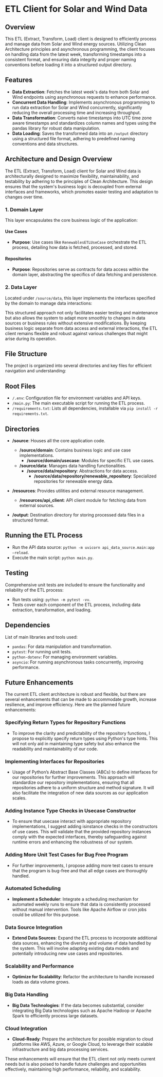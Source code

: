 # ETL Client for Solar and Wind Data
## Overview

This ETL (Extract, Transform, Load) client is designed to efficiently process and manage data from Solar and Wind energy sources. Utilizing Clean Architecture principles and asynchronous programming, the client focuses on handling data from the latest week, transforming timestamps into a consistent format, and ensuring data integrity and proper naming conventions before loading it into a structured output directory.

## Features

- **Data Extraction**: Fetches the latest week's data from both Solar and Wind endpoints using asynchronous requests to enhance performance.
- **Concurrent Data Handling**: Implements asynchronous programming to run data extraction for Solar and Wind concurrently, significantly reducing the overall processing time and increasing throughput.
- **Data Transformation**: Converts naive timestamps into UTC time zone aware timestamps and standardizes column names and types using the pandas library for robust data manipulation.
- **Data Loading**: Saves the transformed data into an `/output` directory using a structured file format, adhering to predefined naming conventions and data structures.

## Architecture and Design Overview

The ETL (Extract, Transform, Load) client for Solar and Wind data is architecturally designed to maximize flexibility, maintainability, and testability by adhering to the principles of Clean Architecture. This design ensures that the system's business logic is decoupled from external interfaces and frameworks, which promotes easier testing and adaptation to changes over time.

### 1. Domain Layer

This layer encapsulates the core business logic of the application:

#### Use Cases
- **Purpose**: Use cases like `RenewablesETLUseCase` orchestrate the ETL process, detailing how data is fetched, processed, and stored.

#### Repositories
- **Purpose**: Repositories serve as contracts for data access within the domain layer, abstracting the specifics of data fetching and persistence.

### 2. Data Layer

Located under `/source/data`, this layer implements the interfaces specified by the domain to manage data interactions:

This structured approach not only facilitates easier testing and maintenance but also allows the system to adapt more smoothly to changes in data sources or business rules without extensive modifications. By keeping business logic separate from data access and external interactions, the ETL client remains flexible and robust against various challenges that might arise during its operation.

## File Structure

The project is organized into several directories and key files for efficient navigation and understanding:

## Root Files
- `/.env`: Configuration file for environment variables and API keys.
- `/main.py`: The main executable script for running the ETL process.
- `/requirements.txt`: Lists all dependencies, installable via `pip install -r requirements.txt`.

## Directories
- **/source**: Houses all the core application code.
  - **/source/domain**: Contains business logic and use case implementations.
    - **/source/domain/usecase**: Modules for specific ETL use cases.
  - **/source/data**: Manages data handling functionalities.
    - **/source/data/repository**: Abstractions for data access.
      - **/source/data/repository/renewable_repository**: Specialized repositories for renewable energy data.

- **/resources**: Provides utilities and external resource management.
  - **/resources/api_client**: API client module for fetching data from external sources.

- **/output**: Destination directory for storing processed data files in a structured format.


## Running the ETL Process

- Run the API data source: `python -m uvicorn api_data_source.main:app –reload`.
- Execute the main script: `python main.py`.

## Testing

Comprehensive unit tests are included to ensure the functionality and reliability of the ETL process:

- Run tests using: `python -m pytest -vv`.
- Tests cover each component of the ETL process, including data extraction, transformation, and loading.

## Dependencies

List of main libraries and tools used:

- `pandas`: For data manipulation and transformation.
- `pytest`: For running unit tests.
- `python-dotenv`: For managing environment variables.
- `asyncio`: For running asynchronous tasks concurrently, improving performance.

## Future Enhancements

The current ETL client architecture is robust and flexible, but there are several enhancements that can be made to accommodate growth, increase resilience, and improve efficiency. Here are the planned future enhancements:

### Specifying Return Types for Repository Functions
- To improve the clarity and predictability of the repository functions, I propose to explicitly specify return types using Python's type hints. This will not only aid in maintaining type safety but also enhance the readability and maintainability of our code.

### Implementing Interfaces for Repositories
- Usage of Python’s Abstract Base Classes (ABCs) to define interfaces for our repositories for further improvements. This approach will standardize our repository implementations, ensuring that all repositories adhere to a uniform structure and method signature. It will also facilitate the integration of new data sources as our application scales.

### Adding Instance Type Checks in Usecase Constructor
- To ensure that usecase interact with appropriate repository implementations, I suggest adding isinstance checks in the constructors of use cases. This will validate that the provided repository instances comply with the expected interfaces, thereby safeguarding against runtime errors and enhancing the robustness of our system.

### Adding More Unit Test Cases for Bug Free Program
- For further improvements, I propose adding more test cases to ensure that the program is bug-free and that all edge cases are thoroughly handled. 

### Automated Scheduling
- **Implement a Scheduler**: Integrate a scheduling mechanism for automated weekly runs to ensure that data is consistently processed without manual intervention. Tools like Apache Airflow or cron jobs could be utilized for this purpose.

### Data Source Integration
- **Extend Data Sources**: Expand the ETL process to incorporate additional data sources, enhancing the diversity and volume of data handled by the system. This will involve adapting existing data models and potentially introducing new use cases and repositories.

### Scalability and Performance
- **Optimize for Scalability**: Refactor the architecture to handle increased loads as data volume grows. 

### Big Data Handling
- **Big Data Technologies**: If the data becomes substantial, consider integrating Big Data technologies such as Apache Hadoop or Apache Spark to efficiently process large datasets.

### Cloud Integration
- **Cloud-Ready**: Prepare the architecture for possible migration to cloud platforms like AWS, Azure, or Google Cloud, to leverage their scalable infrastructure and big data processing services.

These enhancements will ensure that the ETL client not only meets current needs but is also poised to handle future challenges and opportunities effectively, maintaining high performance, reliability, and scalability.

